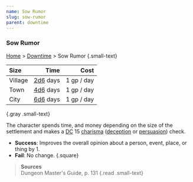 ```yaml
---
name: Sow Rumor
slug: sow-rumor
parent: downtime
---
```

### Sow Rumor
[Home](dm-operations-center) > [Downtime](downtime-menu) > Sow Rumor {.small-text}

| Size    | Time                  |    Cost    |
| :------ | --------------------: | ---------: |
| Village | [2d6](/roll/2d6) days | 1 gp / day |
| Town    | [4d6](/roll/4d6) days | 1 gp / day |
| City    | [6d6](/roll/6d6) days | 1 gp / day |
{.gray .small-text}

The character spends time, and money depending on the size of the settlement and makes a [DC](difficulty-class) 15 [charisma](charisma) ([deception](deception) or [persuasion](persuasion)) check.
- **Success**: Improves the overall opinion about a person, event, place, or thing by 1.
- **Fail**: No change.
{.square}

> **Sources** <br/>
> Dungeon Master's Guide, p. 131
{.read .small-text}